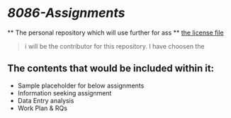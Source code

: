 # _8086-Assignments_

** The personal repository which will use further for ass **
[the license file](https://github.com/ranjithae/8086-Assignments/blob/master/LICENSE)
>i will be the contributor for this repository. I have choosen the 

## The contents that would be included within it:
 * Sample placeholder for below assignments
  * Information seeking assignment
  * Data Entry analysis
  * Work Plan & RQs
